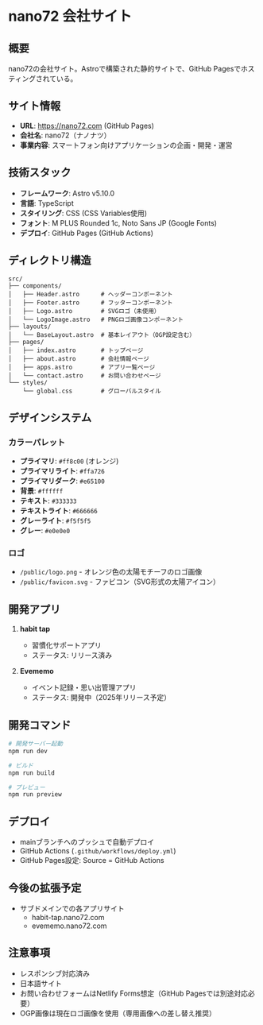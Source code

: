 # nano72 会社サイト

## 概要
nano72の会社サイト。Astroで構築された静的サイトで、GitHub Pagesでホスティングされている。

## サイト情報
- **URL**: https://nano72.com (GitHub Pages)
- **会社名**: nano72（ナノナツ）
- **事業内容**: スマートフォン向けアプリケーションの企画・開発・運営

## 技術スタック
- **フレームワーク**: Astro v5.10.0
- **言語**: TypeScript
- **スタイリング**: CSS (CSS Variables使用)
- **フォント**: M PLUS Rounded 1c, Noto Sans JP (Google Fonts)
- **デプロイ**: GitHub Pages (GitHub Actions)

## ディレクトリ構造
```
src/
├── components/
│   ├── Header.astro      # ヘッダーコンポーネント
│   ├── Footer.astro      # フッターコンポーネント
│   ├── Logo.astro        # SVGロゴ（未使用）
│   └── LogoImage.astro   # PNGロゴ画像コンポーネント
├── layouts/
│   └── BaseLayout.astro  # 基本レイアウト（OGP設定含む）
├── pages/
│   ├── index.astro       # トップページ
│   ├── about.astro       # 会社情報ページ
│   ├── apps.astro        # アプリ一覧ページ
│   └── contact.astro     # お問い合わせページ
└── styles/
    └── global.css        # グローバルスタイル
```

## デザインシステム
### カラーパレット
- **プライマリ**: `#ff8c00` (オレンジ)
- **プライマリライト**: `#ffa726`
- **プライマリダーク**: `#e65100`
- **背景**: `#ffffff`
- **テキスト**: `#333333`
- **テキストライト**: `#666666`
- **グレーライト**: `#f5f5f5`
- **グレー**: `#e0e0e0`

### ロゴ
- `/public/logo.png` - オレンジ色の太陽モチーフのロゴ画像
- `/public/favicon.svg` - ファビコン（SVG形式の太陽アイコン）

## 開発アプリ
1. **habit tap**
   - 習慣化サポートアプリ
   - ステータス: リリース済み
   
2. **Evememo**
   - イベント記録・思い出管理アプリ
   - ステータス: 開発中（2025年リリース予定）

## 開発コマンド
```bash
# 開発サーバー起動
npm run dev

# ビルド
npm run build

# プレビュー
npm run preview
```

## デプロイ
- mainブランチへのプッシュで自動デプロイ
- GitHub Actions (`.github/workflows/deploy.yml`)
- GitHub Pages設定: Source = GitHub Actions

## 今後の拡張予定
- サブドメインでの各アプリサイト
  - habit-tap.nano72.com
  - evememo.nano72.com

## 注意事項
- レスポンシブ対応済み
- 日本語サイト
- お問い合わせフォームはNetlify Forms想定（GitHub Pagesでは別途対応必要）
- OGP画像は現在ロゴ画像を使用（専用画像への差し替え推奨）